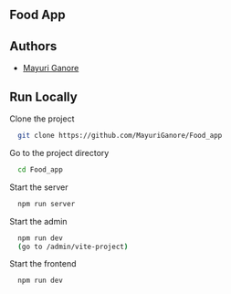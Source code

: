 
## Food App

## Authors

- [Mayuri Ganore](ganoremayuri24@gmail.com)


## Run Locally

Clone the project

```bash
  git clone https://github.com/MayuriGanore/Food_app
```

Go to the project directory

```bash
  cd Food_app
```



Start the server

```bash
  npm run server
```
Start the admin

```bash
  npm run dev
  (go to /admin/vite-project)
```

Start the frontend

```bash
  npm run dev
```
